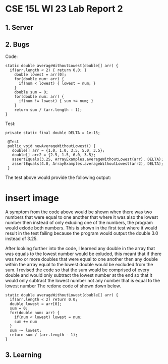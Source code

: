# CSE 15L WI 23 Lab Report 2

## 1. Server

## 2. Bugs
Code:
```
static double averageWithoutLowest(double[] arr) {
  if(arr.length < 2) { return 0.0; }
    double lowest = arr[0];
    for(double num: arr) {
      if(num < lowest) { lowest = num; }
    }
    double sum = 0;
    for(double num: arr) {
      if(num != lowest) { sum += num; }
    }
    return sum / (arr.length - 1);
}
```
Test:
```
private static final double DELTA = 1e-15;

 @Test
 public void newAverageWithoutLowest() {
   double[] arr = {1.0, 1.0, 3.5, 5.0, 3.5};
   double[] arr2 = {2.5, 1.5, 6.0, 3.5};
   assertEquals(3.25, ArrayExamples.averageWithoutLowest(arr), DELTA);
   assertEquals(4.0, ArrayExamples.averageWithoutLowest(arr2), DELTA);
 }
```
The test above would provide the following output:
# insert image

A symptom from the code above would be shown when there was two numbers that were equal to one another that where it was also the lowest number then 
instead of only exluding one of the numbers, the program would exlode both numbers. This is shown in the first test where it would result in the test 
failing because the program would output the double 3.0 instead of 3.25.

After looking further into the code, I learned any double in the array that was equals to the lowest number would be exluded, this meant that if there was two or more doubles that were equal to one another then any double within the array equal to the lowest double would be excluded from the sum. I revised the code so that the sum would be comprised of every double and would only subtract the lowest number at the end so that it would only subtract the lowest number not any number that is equal to the lowest number The redone code of shown down below.

```
static double averageWithoutLowest(double[] arr) {
  if(arr.length < 2) return 0.0;
  double lowest = arr[0];
  sum = 0;
  for(double num: arr) {
    if(num < lowest) lowest = num;
    sum += num
  }
  sum -= lowest;
  return sum / (arr.length - 1);
}
```

## 3. Learning


